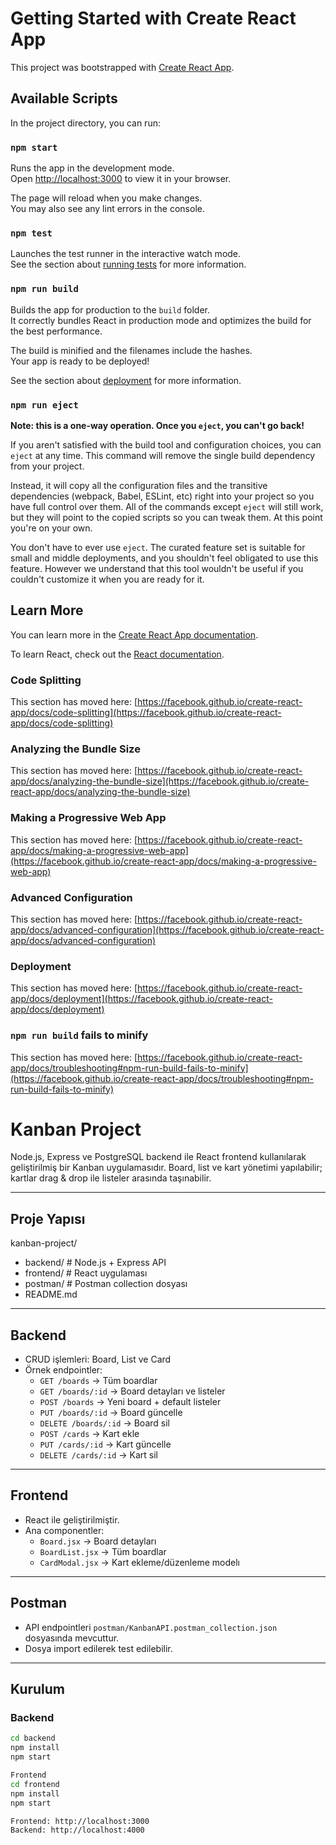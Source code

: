 # Getting Started with Create React App

This project was bootstrapped with [Create React App](https://github.com/facebook/create-react-app).

## Available Scripts

In the project directory, you can run:

### `npm start`

Runs the app in the development mode.\
Open [http://localhost:3000](http://localhost:3000) to view it in your browser.

The page will reload when you make changes.\
You may also see any lint errors in the console.

### `npm test`

Launches the test runner in the interactive watch mode.\
See the section about [running tests](https://facebook.github.io/create-react-app/docs/running-tests) for more information.

### `npm run build`

Builds the app for production to the `build` folder.\
It correctly bundles React in production mode and optimizes the build for the best performance.

The build is minified and the filenames include the hashes.\
Your app is ready to be deployed!

See the section about [deployment](https://facebook.github.io/create-react-app/docs/deployment) for more information.

### `npm run eject`

**Note: this is a one-way operation. Once you `eject`, you can't go back!**

If you aren't satisfied with the build tool and configuration choices, you can `eject` at any time. This command will remove the single build dependency from your project.

Instead, it will copy all the configuration files and the transitive dependencies (webpack, Babel, ESLint, etc) right into your project so you have full control over them. All of the commands except `eject` will still work, but they will point to the copied scripts so you can tweak them. At this point you're on your own.

You don't have to ever use `eject`. The curated feature set is suitable for small and middle deployments, and you shouldn't feel obligated to use this feature. However we understand that this tool wouldn't be useful if you couldn't customize it when you are ready for it.

## Learn More

You can learn more in the [Create React App documentation](https://facebook.github.io/create-react-app/docs/getting-started).

To learn React, check out the [React documentation](https://reactjs.org/).

### Code Splitting

This section has moved here: [https://facebook.github.io/create-react-app/docs/code-splitting](https://facebook.github.io/create-react-app/docs/code-splitting)

### Analyzing the Bundle Size

This section has moved here: [https://facebook.github.io/create-react-app/docs/analyzing-the-bundle-size](https://facebook.github.io/create-react-app/docs/analyzing-the-bundle-size)

### Making a Progressive Web App

This section has moved here: [https://facebook.github.io/create-react-app/docs/making-a-progressive-web-app](https://facebook.github.io/create-react-app/docs/making-a-progressive-web-app)

### Advanced Configuration

This section has moved here: [https://facebook.github.io/create-react-app/docs/advanced-configuration](https://facebook.github.io/create-react-app/docs/advanced-configuration)

### Deployment

This section has moved here: [https://facebook.github.io/create-react-app/docs/deployment](https://facebook.github.io/create-react-app/docs/deployment)

### `npm run build` fails to minify

This section has moved here: [https://facebook.github.io/create-react-app/docs/troubleshooting#npm-run-build-fails-to-minify](https://facebook.github.io/create-react-app/docs/troubleshooting#npm-run-build-fails-to-minify)


# Kanban Project

Node.js, Express ve PostgreSQL backend ile React frontend kullanılarak geliştirilmiş bir Kanban uygulamasıdır. Board, list ve kart yönetimi yapılabilir; kartlar drag & drop ile listeler arasında taşınabilir.

---

## Proje Yapısı

kanban-project/
- backend/ # Node.js + Express API
- frontend/ # React uygulaması
- postman/ # Postman collection dosyası
- README.md


---

## Backend

- CRUD işlemleri: Board, List ve Card
- Örnek endpointler:
  - `GET /boards` → Tüm boardlar
  - `GET /boards/:id` → Board detayları ve listeler
  - `POST /boards` → Yeni board + default listeler
  - `PUT /boards/:id` → Board güncelle
  - `DELETE /boards/:id` → Board sil
  - `POST /cards` → Kart ekle
  - `PUT /cards/:id` → Kart güncelle
  - `DELETE /cards/:id` → Kart sil

---

## Frontend

- React ile geliştirilmiştir.
- Ana componentler:
  - `Board.jsx` → Board detayları
  - `BoardList.jsx` → Tüm boardlar
  - `CardModal.jsx` → Kart ekleme/düzenleme modelı

---

## Postman

- API endpointleri `postman/KanbanAPI.postman_collection.json` dosyasında mevcuttur.
- Dosya import edilerek test edilebilir.

---

## Kurulum

### Backend
```bash
cd backend
npm install
npm start

Frontend
cd frontend
npm install
npm start

Frontend: http://localhost:3000
Backend: http://localhost:4000


